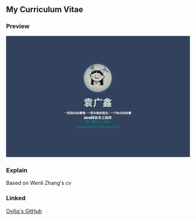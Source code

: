 ## My Curriculum Vitae

### Preview

![](cv/img/pre.png)

### Explain
Based on Wenli Zhang's cv  

### Linked

[Ovilia's GitHub](https://github.com/Ovilia)
